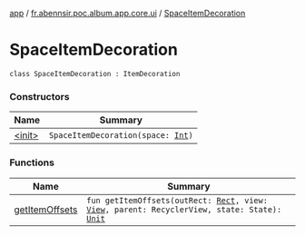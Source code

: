 [app](../../index.md) / [fr.abennsir.poc.album.app.core.ui](../index.md) / [SpaceItemDecoration](./index.md)

# SpaceItemDecoration

`class SpaceItemDecoration : ItemDecoration`

### Constructors

| Name | Summary |
|---|---|
| [&lt;init&gt;](-init-.md) | `SpaceItemDecoration(space: `[`Int`](https://kotlinlang.org/api/latest/jvm/stdlib/kotlin/-int/index.html)`)` |

### Functions

| Name | Summary |
|---|---|
| [getItemOffsets](get-item-offsets.md) | `fun getItemOffsets(outRect: `[`Rect`](https://developer.android.com/reference/android/graphics/Rect.html)`, view: `[`View`](https://developer.android.com/reference/android/view/View.html)`, parent: RecyclerView, state: State): `[`Unit`](https://kotlinlang.org/api/latest/jvm/stdlib/kotlin/-unit/index.html) |
